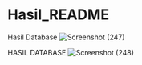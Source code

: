 # Hasil_README

Hasil Database
![Screenshot (247)](https://github.com/user-attachments/assets/f9db409d-e7b0-41c0-a3e9-44718c2db3b7)

HASIL DATABASE 
![Screenshot (248)](https://github.com/user-attachments/assets/a1490b2b-7bc0-4970-bf36-e96acd3ee605)
